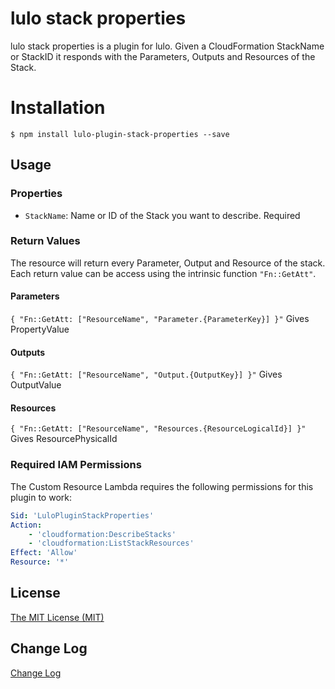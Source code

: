 # lulo stack properties

lulo stack properties is a plugin for lulo.
Given a CloudFormation StackName or StackID it responds with the Parameters, Outputs and Resources of the Stack.

# Installation
```
$ npm install lulo-plugin-stack-properties --save
```

## Usage
### Properties
* `StackName`: Name or ID of the Stack you want to describe. Required

### Return Values
The resource will return every Parameter, Output and Resource of the stack.
Each return value can be access using the intrinsic function `"Fn::GetAtt"`.

#### Parameters
`{ "Fn::GetAtt: ["ResourceName", "Parameter.{ParameterKey}] }"`
Gives PropertyValue

#### Outputs
`{ "Fn::GetAtt: ["ResourceName", "Output.{OutputKey}] }"`
Gives OutputValue

#### Resources
`{ "Fn::GetAtt: ["ResourceName", "Resources.{ResourceLogicalId}] }"`
Gives ResourcePhysicalId

### Required IAM Permissions
The Custom Resource Lambda requires the following permissions for this plugin to work:
```yaml
Sid: 'LuloPluginStackProperties'
Action:
    - 'cloudformation:DescribeStacks'
    - 'cloudformation:ListStackResources'
Effect: 'Allow'
Resource: '*'
```

## License
[The MIT License (MIT)](/LICENSE)

## Change Log
[Change Log](/CHANGELOG.md)
